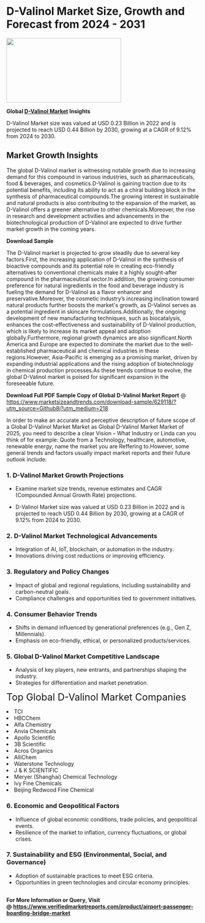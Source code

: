 <H1>D-Valinol Market Size, Growth and Forecast from 2024 - 2031</H1><img class="aligncenter size-medium wp-image-584254" src="https://thirdeyenews.in/wp-content/uploads/2024/09/Global-Market-Research-300x168.jpeg" alt="" width="300" height="168" /><p><strong>Global&nbsp;<a href="https://www.marketsizeandtrends.com/download-sample/629118/?utm_source=Github8j?utm_medium=218">D-Valinol Market</a> Insights</strong></p><p>D-Valinol Market size was valued at USD 0.23 Billion in 2022 and is projected to reach USD 0.44 Billion by 2030, growing at a CAGR of 9.12% from 2024 to 2030.</p><p><h2>Market Growth Insights</h2> <p>The global D-Valinol market is witnessing notable growth due to increasing demand for this compound in various industries, such as pharmaceuticals, food & beverages, and cosmetics.D-Valinol is gaining traction due to its potential benefits, including its ability to act as a chiral building block in the synthesis of pharmaceutical compounds.The growing interest in sustainable and natural products is also contributing to the expansion of the market, as D-Valinol offers a greener alternative to other chemicals.Moreover, the rise in research and development activities and advancements in the biotechnological production of D-Valinol are expected to drive further market growth in the coming years.</p> <p><strong>Download Sample</strong></p> <p>The D-Valinol market is projected to grow steadily due to several key factors.First, the increasing application of D-Valinol in the synthesis of bioactive compounds and its potential role in creating eco-friendly alternatives to conventional chemicals make it a highly sought-after compound in the pharmaceutical sector.In addition, the growing consumer preference for natural ingredients in the food and beverage industry is fueling the demand for D-Valinol as a flavor enhancer and preservative.Moreover, the cosmetic industry’s increasing inclination toward natural products further boosts the market's growth, as D-Valinol serves as a potential ingredient in skincare formulations.Additionally, the ongoing development of new manufacturing techniques, such as biocatalysis, enhances the cost-effectiveness and sustainability of D-Valinol production, which is likely to increase its market appeal and adoption globally.Furthermore, regional growth dynamics are also significant.North America and Europe are expected to dominate the market due to the well-established pharmaceutical and chemical industries in these regions.However, Asia-Pacific is emerging as a promising market, driven by expanding industrial applications and the rising adoption of biotechnology in chemical production processes.As these trends continue to evolve, the global D-Valinol market is poised for significant expansion in the foreseeable future.</p> <p><span class=""><strong>Download Full PDF Sample Copy of Global D-Valinol Market Report</strong> @ <a href="https://www.marketsizeandtrends.com/download-sample/629118/?utm_source=Github8j?utm_medium=218" target="_blank">https://www.marketsizeandtrends.com/download-sample/629118/?utm_source=Github8j?utm_medium=218</a></span></p><p>In order to make an accurate and perceptive description of future scope of a Global&nbsp;D-Valinol Market Market as Global&nbsp;D-Valinol Market Market of 2025, you need to describe a clear Vision &ndash; What Industry or Linda can you think of for example: Quote from a Technology, healthcare, automotive, renewable energy, name the market you are Reffering to.However, some general trends and factors usually impact market reports and their future outlook include:</p><h3>1.&nbsp;<strong>D-Valinol Market Growth Projections</strong></h3><ul><li>Examine market size trends, revenue estimates and CAGR (Compounded Annual Growth Rate) projections.</li><li><p>D-Valinol Market size was valued at USD 0.23 Billion in 2022 and is projected to reach USD 0.44 Billion by 2030, growing at a CAGR of 9.12% from 2024 to 2030.</p></li></ul><h3>2.&nbsp;<strong>D-Valinol Market Technological Advancements</strong></h3><ul><li>Integration of AI, IoT, blockchain, or automation in the industry.</li><li>Innovations driving cost reductions or improving efficiency.</li></ul><h3>3.&nbsp;<strong>Regulatory and Policy Changes</strong></h3><ul><li>Impact of global and regional regulations, including sustainability and carbon-neutral goals.</li><li>Compliance challenges and opportunities tied to government initiatives.</li></ul><h3>4.&nbsp;<strong>Consumer Behavior Trends</strong></h3><ul><li>Shifts in demand influenced by generational preferences (e.g., Gen Z, Millennials).</li><li>Emphasis on eco-friendly, ethical, or personalized products/services.</li></ul><h3>5.&nbsp;<strong>Global D-Valinol Market Competitive Landscape</strong></h3><ul><li>Analysis of key players, new entrants, and partnerships shaping the industry.</li><li>Strategies for differentiation and market penetration.</li></ul><p data-pm-slice="1 1 []"><span style="color: inherit; font-family: inherit; font-size: 25px;">Top Global D-Valinol Market Companies</span></p><div class="" data-test-id=""><p><li>TCI</li><li> HBCChem</li><li> Alfa Chemistry</li><li> Anvia Chemicals</li><li> Apollo Scientific</li><li> 3B Scientific</li><li> Acros Organics</li><li> AlliChem</li><li> Waterstone Technology</li><li> J & K SCIENTIFIC</li><li> Meryer (Shanghai) Chemical Technology</li><li> Ivy Fine Chemicals</li><li> Beijing Redwood Fine Chemical</li></p></div><h3>6.&nbsp;<strong>Economic and Geopolitical Factors</strong></h3><ul><li>Influence of global economic conditions, trade policies, and geopolitical events.</li><li>Resilience of the market to inflation, currency fluctuations, or global crises.</li></ul><h3>7.&nbsp;<strong>Sustainability and ESG (Environmental, Social, and Governance)</strong></h3><ul><li>Adoption of sustainable practices to meet ESG criteria.</li><li>Opportunities in green technologies and circular economy principles.</li></ul><h2><strong style="font-size: 14px;">For More Information or Query, Visit @&nbsp;</strong><a style="background-color: #ffffff; font-size: 14px;" href="https://www.marketsizeandtrends.com/report/d-valinol-market/" target="_blank">https://www.verifiedmarketreports.com/product/airport-passenger-boarding-bridge-market</a></h2>